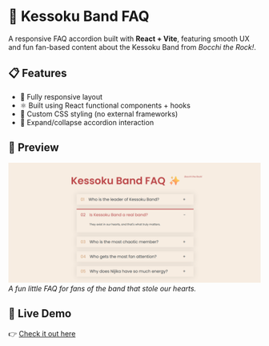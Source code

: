 # 🎸 Kessoku Band FAQ

A responsive FAQ accordion built with **React + Vite**, featuring smooth UX and fun fan-based content about the Kessoku Band from *Bocchi the Rock!*.

## 📋 Features

- 📱 Fully responsive layout
- ⚛️ Built using React functional components + hooks
- 🎨 Custom CSS styling (no external frameworks)
- 🧩 Expand/collapse accordion interaction

## 📸 Preview

![preview](./screenshot.png)  
*A fun little FAQ for fans of the band that stole our hearts.*

## 🔗 Live Demo

👉 [Check it out here](https://codestellatixn.github.io/react-accordion/)
